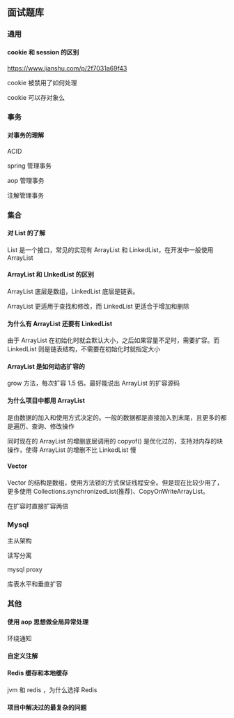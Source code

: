 ## 面试题库

### 通用

#### cookie 和 session 的区别

https://www.jianshu.com/p/2f7031a69f43

cookie 被禁用了如何处理

cookie 可以存对象么



### 事务

#### 对事务的理解

ACID

spring 管理事务

aop 管理事务

注解管理事务



### 集合

#### 对 List 的了解

List 是一个接口，常见的实现有 ArrayList 和 LinkedList，在开发中一般使用 ArrayList



#### ArrayList 和 LInkedList 的区别 

ArrayList 底层是数组，LinkedList 底层是链表。

ArrayList 更适用于查找和修改，而 LinkedList 更适合于增加和删除



#### 为什么有 ArrayList 还要有 LinkedList

由于 ArrayList 在初始化时就会默认大小，之后如果容量不足时，需要扩容。而 LinkedList 则是链表结构，不需要在初始化时就指定大小



#### ArrayList 是如何动态扩容的

grow 方法，每次扩容 1.5 倍。最好能说出 ArrayList 的扩容源码



#### 为什么项目中都用 ArrayList

是由数据的加入和使用方式决定的。一般的数据都是直接加入到末尾，且更多的都是遍历、查询、修改操作

同时现在的 ArrayList 的增删底层调用的 copyof() 是优化过的，支持对内存的块操作，使得 ArrayList 的增删不比 LinkedList 慢



#### Vector

Vector 的结构是数组，使用方法锁的方式保证线程安全。但是现在比较少用了，更多使用 Collections.synchronizedList(推荐)、CopyOnWriteArrayList。

在扩容时直接扩容两倍













### Mysql

主从架构

读写分离

mysql proxy

库表水平和垂直扩容





### 其他

#### 使用 aop 思想做全局异常处理

环绕通知



#### 自定义注解



#### Redis 缓存和本地缓存

jvm 和 redis ，为什么选择 Redis



#### 项目中解决过的最复杂的问题







